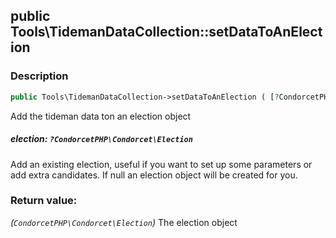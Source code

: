 ## public Tools\TidemanDataCollection::setDataToAnElection

### Description    

```php
public Tools\TidemanDataCollection->setDataToAnElection ( [?CondorcetPHP\Condorcet\Election election = null] ): CondorcetPHP\Condorcet\Election
```

Add the tideman data ton an election object
    

##### **election:** *```?CondorcetPHP\Condorcet\Election```*   
Add an existing election, useful if you want to set up some parameters or add extra candidates. If null an election object will be created for you.    


### Return value:   

*(```CondorcetPHP\Condorcet\Election```)* The election object

